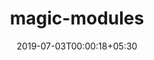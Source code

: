 ---
title: "magic-modules"
date: 2019-07-03T00:00:18+05:30
type: "organisations"
org_name: "HashiCorp"
repo_desc: "Automatically generate Google Cloud Platform support for OSS IaaC Projects"
repo_link: https://github.com/hashicorp/magic-modules
---